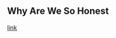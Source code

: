 ## Why Are We So Honest

[link](https://www.psychologytoday.com/intl/blog/the-nature-deception/202101/why-are-we-so-honest)
